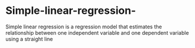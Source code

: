 # Simple-linear-regression-
Simple linear regression is a regression model that estimates the relationship between one independent variable and one dependent variable using a straight line
